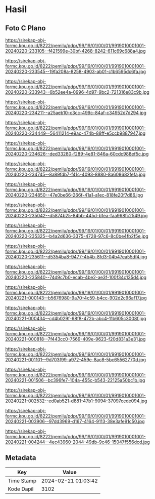# Hasil

## Foto C Plano

https://sirekap-obj-formc.kpu.go.id/8222/pemilu/pdpr/99/19/01/00/01/9919010001001-20240220-233105--f421599e-30bf-4268-8242-611c69c688a4.jpg

https://sirekap-obj-formc.kpu.go.id/8222/pemilu/pdpr/99/19/01/00/01/9919010001001-20240220-233545--19fa208a-8258-4903-ab01-c1b6595dc6fa.jpg

https://sirekap-obj-formc.kpu.go.id/8222/pemilu/pdpr/99/19/01/00/01/9919010001001-20240220-233943--6b52ee4a-0996-4d97-9bc2-721316e83c9b.jpg

https://sirekap-obj-formc.kpu.go.id/8222/pemilu/pdpr/99/19/01/00/01/9919010001001-20240220-234211--a25aeb10-c3cc-499c-84af-c34952d7d294.jpg

https://sirekap-obj-formc.kpu.go.id/8222/pemilu/pdpr/99/19/01/00/01/9919010001001-20240220-234449--56411214-e9ac-474b-88ff-e5ccb9887947.jpg

https://sirekap-obj-formc.kpu.go.id/8222/pemilu/pdpr/99/19/01/00/01/9919010001001-20240220-234626--ded33280-f289-4e81-846a-60cdc988ef5c.jpg

https://sirekap-obj-formc.kpu.go.id/8222/pemilu/pdpr/99/19/01/00/01/9919010001001-20240220-234745--8a89fdb7-f41c-4093-8880-8a608682fefa.jpg

https://sirekap-obj-formc.kpu.go.id/8222/pemilu/pdpr/99/19/01/00/01/9919010001001-20240220-234850--47e0be66-266f-41a1-a1ec-818fe20f7d86.jpg

https://sirekap-obj-formc.kpu.go.id/8222/pemilu/pdpr/99/19/01/00/01/9919010001001-20240220-235042--d5874b25-84bb-445d-b1ea-faa968fc2549.jpg

https://sirekap-obj-formc.kpu.go.id/8222/pemilu/pdpr/99/19/01/00/01/9919010001001-20240220-235325--b4a2d636-3375-4728-97c6-8c0be4fb2f5e.jpg

https://sirekap-obj-formc.kpu.go.id/8222/pemilu/pdpr/99/19/01/00/01/9919010001001-20240220-235611--d5354ba8-9477-4b4b-8fd3-04b47ea55df4.jpg

https://sirekap-obj-formc.kpu.go.id/8222/pemilu/pdpr/99/19/01/00/01/9919010001001-20240220-235840--74d9c7b0-ecab-4be2-ae3f-100f34c135d4.jpg

https://sirekap-obj-formc.kpu.go.id/8222/pemilu/pdpr/99/19/01/00/01/9919010001001-20240221-000143--b5676980-9a70-4c59-b4cc-902d2c96af17.jpg

https://sirekap-obj-formc.kpu.go.id/8222/pemilu/pdpr/99/19/01/00/01/9919010001001-20240221-000434--cd4b029f-68f8-472b-abc4-11b605c3008f.jpg

https://sirekap-obj-formc.kpu.go.id/8222/pemilu/pdpr/99/19/01/00/01/9919010001001-20240221-000818--7f443cc0-7569-409e-9623-f20d831a3e31.jpg

https://sirekap-obj-formc.kpu.go.id/8222/pemilu/pdpr/99/19/01/00/01/9919010001001-20240221-001101--9d703f99-a972-459e-8ac8-5bc65562770d.jpg

https://sirekap-obj-formc.kpu.go.id/8222/pemilu/pdpr/99/19/01/00/01/9919010001001-20240221-001506--bc396fe7-104a-455c-b543-22125a50bc1b.jpg

https://sirekap-obj-formc.kpu.go.id/8222/pemilu/pdpr/99/19/01/00/01/9919010001001-20240221-002532--ed0ab521-d881-47b1-9094-37097cede094.jpg

https://sirekap-obj-formc.kpu.go.id/8222/pemilu/pdpr/99/19/01/00/01/9919010001001-20240221-003906--97dd3969-d167-4164-9113-38e3afe91c50.jpg

https://sirekap-obj-formc.kpu.go.id/8222/pemilu/pdpr/99/19/01/00/01/9919010001001-20240221-004244--4ec43960-2044-49db-9c46-15047f556dcd.jpg


## Metadata

| Key        | Value               |
| ---------- | ------------------- |
| Time Stamp | 2024-02-21 01:03:42 |
| Kode Dapil | 3102                |




